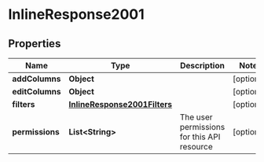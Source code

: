 # InlineResponse2001

## Properties
Name | Type | Description | Notes
------------ | ------------- | ------------- | -------------
**addColumns** | **Object** |  |  [optional]
**editColumns** | **Object** |  |  [optional]
**filters** | [**InlineResponse2001Filters**](InlineResponse2001Filters.md) |  |  [optional]
**permissions** | **List&lt;String&gt;** | The user permissions for this API resource |  [optional]
